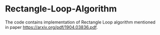 # Rectangle-Loop-Algorithm
The code contains implementation of Rectangle Loop algorithm mentioned in paper https://arxiv.org/pdf/1904.03836.pdf.
